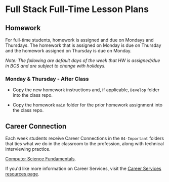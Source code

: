 # Full Stack Full-Time Lesson Plans

## Homework 

For full-time students, homework is assigned and due on Mondays and Thursdays. The homework that is assigned on Monday is due on Thursday and the homework assigned on Thursday is due on Monday. 

_Note: The following are default days of the week that HW is assigned/due in BCS and are subject to change with holidays._

### Monday & Thursday - After Class

* Copy the new homework instructions and, if applicable, `Develop` folder into the class repo.

* Copy the homework `main` folder for the prior homework assignment into the class repo.


## Career Connection
Each week students receive Career Connections in the `04-Important` folders that ties what we do in the classroom to the profession, along with technical interviewing practice.

[Computer Science Fundamentals](../../../01-Class-Content/22-Computer-Science/04-Important/CAREER-CONNECTION.md).

If you'd like more information on Career Services, visit the [Career Services resources page](http://bit.ly/CodingCS).
